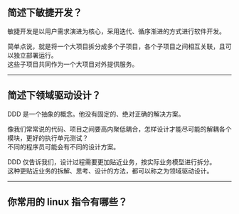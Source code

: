 ## 简述下敏捷开发？
敏捷开发是以用户需求演进为核心，采用迭代、循序渐进的方式进行软件开发。   

简单点说，就是将一个大项目拆分成多个子项目，各个子项目之间相互关联，且可以独立部署运行。    
这些子项目共同作为一个大项目对外提供服务。   

---

## 简述下领域驱动设计？
DDD 是一个抽象的概念。他没有固定的、绝对正确的解决方案。    

像我们常常说的代码、项目之间要高内聚低耦合，怎样设计才能尽可能的解耦各个模块，更好的执行单元测试？       
不同的程序员可能会有不同的设计方案。   

DDD 仅告诉我们，设计过程需要更加贴近业务，按实际业务模型进行拆分。  
这种更贴近业务的拆解、思考、设计的方法，都可以称之为领域驱动设计。  

---

## 你常用的 linux 指令有哪些？

